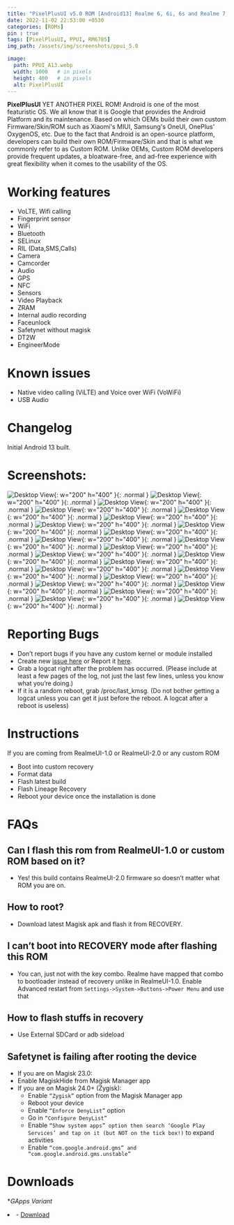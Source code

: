 ```yaml
---
title: "PixelPlusUI v5.0 ROM [Android13] Realme 6, 6i, 6s and Realme 7, Narzo 20 Pro, Narzo 30 4G (G90T Series) (RM6785) [OFFICIAL]"
date: 2022-11-02 22:53:00 +0530
categories: [ROMs]
pin : true
tags: [PixelPlusUI, PPUI, RM6785]
img_path: /assets/img/screenshots/ppui_5.0

image:
  path: PPUI_A13.webp
  width: 1000   # in pixels
  height: 400   # in pixels
  alt: PixelPlusUI
---
```

**PixelPlusUI** YET ANOTHER PIXEL ROM!
Android is one of the most featuristic OS. We all know that it is Google that provides the Android Platform and its maintenance. Based on which OEMs build their own custom Firmware/Skin/ROM such as Xiaomi's MIUI, Samsung's OneUI, OnePlus' OxygenOS, etc. Due to the fact that Android is an open-source platform, developers can build their own ROM/Firmware/Skin and that is what we commonly refer to as Custom ROM. Unlike OEMs, Custom ROM developers provide frequent updates, a bloatware-free, and ad-free experience with great flexibility when it comes to the usability of the OS.


# Working features
* VoLTE, Wifi calling
* Fingerprint sensor
* WiFi 
* Bluetooth
* SELinux
* RIL (Data,SMS,Calls)
* Camera
* Camcorder
* Audio
* GPS
* NFC
* Sensors
* Video Playback
* ZRAM
* Internal audio recording
* Faceunlock
* Safetynet without magisk
* DT2W
* EngineerMode

# Known issues

- Native video calling (ViLTE) and Voice over WiFi (VoWiFi)
- USB Audio

# Changelog

Initial Android 13 built.

# Screenshots: 
  ![Desktop View](01.jpg){: w="200" h="400" }{: .normal }
  ![Desktop View](02.jpg){: w="200" h="400" }{: .normal }
  ![Desktop View](03.jpg){: w="200" h="400" }{: .normal }
  ![Desktop View](04.jpg){: w="200" h="400" }{: .normal }
  ![Desktop View](05.jpg){: w="200" h="400" }{: .normal }
  ![Desktop View](06.jpg){: w="200" h="400" }{: .normal }
  ![Desktop View](07.jpg){: w="200" h="400" }{: .normal }
  ![Desktop View](09.jpg){: w="200" h="400" }{: .normal }
  ![Desktop View](10.jpg){: w="200" h="400" }{: .normal }
  ![Desktop View](11.jpg){: w="200" h="400" }{: .normal }
  ![Desktop View](12.jpg){: w="200" h="400" }{: .normal }
  ![Desktop View](13.jpg){: w="200" h="400" }{: .normal }
  ![Desktop View](14.jpg){: w="200" h="400" }{: .normal }
  ![Desktop View](15.jpg){: w="200" h="400" }{: .normal }
  ![Desktop View](16.jpg){: w="200" h="400" }{: .normal }
  ![Desktop View](17.jpg){: w="200" h="400" }{: .normal }
  ![Desktop View](18.jpg){: w="200" h="400" }{: .normal }
  ![Desktop View](19.jpg){: w="200" h="400" }{: .normal }
  ![Desktop View](20.jpg){: w="200" h="400" }{: .normal }
  ![Desktop View](21.jpg){: w="200" h="400" }{: .normal }
  ![Desktop View](22.jpg){: w="200" h="400" }{: .normal }
  ![Desktop View](23.jpg){: w="200" h="400" }{: .normal }
  ![Desktop View](24.jpg){: w="200" h="400" }{: .normal }

# Reporting Bugs
- Don’t report bugs if you have any custom kernel or module installed
- Create new [issue here](https://github.com/iamthecloverly/android_device_realme_RM6785) or Report it [here](https://t.me/SriBalajiHub).
- Grab a logcat right after the problem has occurred. (Please include at least a few pages of the log, not just the last few lines, unless you know what you’re doing.)
- If it is a random reboot, grab /proc/last_kmsg. (Do not bother getting a logcat unless you can get it just before the reboot. A logcat after a reboot is useless)

# Instructions
If you are coming from RealmeUI-1.0 or RealmeUI-2.0 or any custom ROM
- Boot into custom recovery
- Format data
- Flash latest build
- Flash Lineage Recovery
- Reboot your device once the installation is done

# FAQs

## Can I flash this rom from RealmeUI-1.0 or custom ROM based on it?
- Yes! this build contains RealmeUI-2.0 firmware so doesn’t matter what ROM you are on.

## How to root?
- Download latest Magisk apk and flash it from RECOVERY.

## I can’t boot into RECOVERY mode after flashing this ROM

- You can, just not with the key combo. Realme have mapped that combo to bootloader instead of recovery unlike in RealmeUI-1.0.
Enable Advanced restart from `Settings->System->Buttons->Power Menu` and use that

## How to flash stuffs in recovery
- Use External SDCard or adb sideload

## Safetynet is failing after rooting the device
- If you are on Magisk 23.0:
- Enable MagiskHide from Magisk Manager app
- If you are on Magisk 24.0+ (Zygisk):
    - Enable `“Zygisk”` option from the Magisk Manager app
    - Reboot your device
    - Enable `“Enforce DenyList”` option
    - Go in `“Configure DenyList”`
    - Enable `“Show system apps” option then search ‘Google Play Services’ and tap on it (but NOT on the tick box!)` to expand activities
    - Enable `“com.google.android.gms” and “com.google.android.gms.unstable”`

# Downloads
**GApps Variant*<li> - [Download](https://ppui.site/download) 
